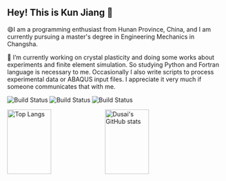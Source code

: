 <h2>Hey! This is Kun Jiang 👋</h2>
<p>
  😄I am a programming enthusiast from Hunan Province, China, and I am currently pursuing a master's degree in Engineering Mechanics in Changsha.
</p>
<p>
  🔭 I’m currently working on crystal plasticity and doing some works about experiments and finite element simulation. So studying Python and Fortran language is necessary to me. Occasionally I also  write scripts to process experimental data or ABAQUS input files. I appreciate it very much if someone communicates that with me.
</p>
<p>
  <img alt="Build Status" src="https://img.shields.io/badge/Python-3.10-blue" />
  <img alt="Build Status" src="https://img.shields.io/badge/Matlab-2018a-orange" />
  <img alt="Build Status" src="https://img.shields.io/badge/Fortran-purple" />
</p>
<div style="display: flex; flex-wrap: wrap;">
  <img alt="Top Langs" src="https://github-readme-stats.vercel.app/api/top-langs/?username=kun-Jiang&size_weight=0&count_weight=1&layout=compact&hide=glsl,batchfile,DIGITAL%20Command%20Language" width="45%" height="150"/>
  <img alt="Dusai's GitHub stats" src="https://github-readme-stats.vercel.app/api?username=kun-Jiang&show_icons=true&cache_seconds=86400&theme=flag-india" width="45%" height="150" />
</div>


<!--
**kun-Jiang/kun-Jiang** is a ✨ _special_ ✨ repository because its `README.md` (this file) appears on your GitHub profile.

Here are some ideas to get you started:

- 🔭 I’m currently working on ...
- 🌱 I’m currently learning ...
- 👯 I’m looking to collaborate on ...
- 🤔 I’m looking for help with ...
- 💬 Ask me about ...
- 📫 How to reach me: ...
- 😄 Pronouns: ...
- ⚡ Fun fact: ...
-->
